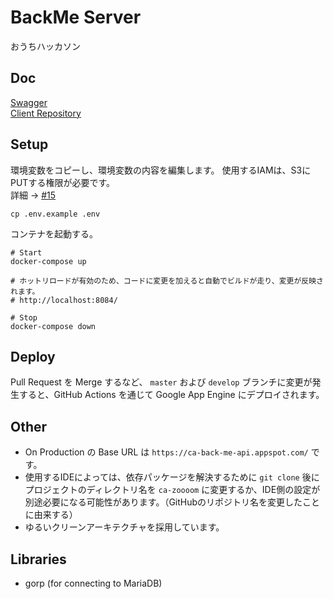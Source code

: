 # BackMe Server

おうちハッカソン

## Doc

[Swagger](https://app.swaggerhub.com/apis/nakao107107/ca-home-hackathon/1.0.0#/)  
[Client Repository](https://github.com/CA21engineer/Back-me-client)

## Setup

環境変数をコピーし、環境変数の内容を編集します。
使用するIAMは、S3にPUTする権限が必要です。  
詳細 → [#15](https://github.com/CA21engineer/Back-me-server/pull/15)

```
cp .env.example .env
```

コンテナを起動する。

```
# Start
docker-compose up

# ホットリロードが有効のため、コードに変更を加えると自動でビルドが走り、変更が反映されます。  
# http://localhost:8084/

# Stop
docker-compose down
```

## Deploy

Pull Request を Merge するなど、 `master` および `develop` ブランチに変更が発生すると、GitHub Actions を通じて Google App Engine にデプロイされます。

## Other

- On Production の Base URL は `https://ca-back-me-api.appspot.com/` です。
- 使用するIDEによっては、依存パッケージを解決するために `git clone` 後にプロジェクトのディレクトリ名を `ca-zoooom` に変更するか、IDE側の設定が別途必要になる可能性があります。（GitHubのリポジトリ名を変更したことに由来する）
- ゆるいクリーンアーキテクチャを採用しています。

## Libraries

- gorp (for connecting to MariaDB)
